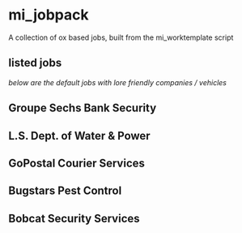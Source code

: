 # mi_jobpack
A collection of ox based jobs, built from the mi_worktemplate script

## listed jobs
*below are the default jobs with lore friendly companies / vehicles*
## Groupe Sechs Bank Security

## L.S. Dept. of Water & Power

## GoPostal Courier Services

## Bugstars Pest Control

## Bobcat Security Services

